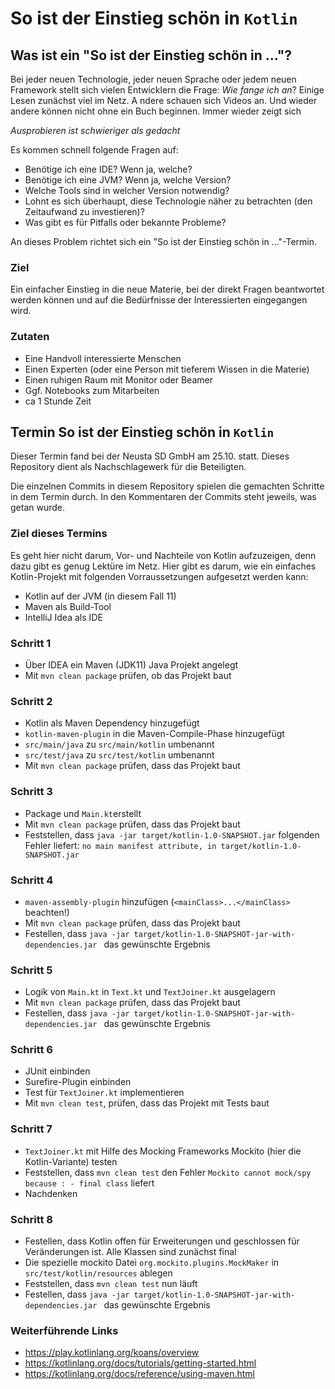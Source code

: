 # So ist der Einstieg schön in `Kotlin`

## Was ist ein "So ist der Einstieg schön in ..."?

Bei jeder neuen Technologie, jeder neuen Sprache oder jedem neuen Framework stellt sich 
vielen Entwicklern die Frage: _Wie fange ich an_? 
Einige Lesen zunächst viel im Netz. A ndere schauen sich Videos an. Und wieder andere können 
nicht ohne ein Buch beginnen. Immer wieder zeigt sich

*Ausprobieren ist schwieriger als gedacht*

Es kommen schnell folgende Fragen auf:
* Benötige ich eine IDE? Wenn ja, welche?
* Benötige ich eine JVM? Wenn ja, welche Version?
* Welche Tools sind in welcher Version notwendig?
* Lohnt es sich überhaupt, diese Technologie näher zu betrachten (den Zeitaufwand zu investieren)?
* Was gibt es für Pitfalls oder bekannte Probleme?

An dieses Problem richtet sich ein "So ist der Einstieg schön in ..."-Termin. 

### Ziel
Ein einfacher Einstieg in die neue Materie, bei der direkt Fragen beantwortet werden können
und auf die Bedürfnisse der Interessierten eingegangen wird. 

### Zutaten
* Eine Handvoll interessierte Menschen
* Einen Experten (oder eine Person mit tieferem Wissen in die Materie)
* Einen ruhigen Raum mit Monitor oder Beamer
* Ggf. Notebooks zum Mitarbeiten
* ca 1 Stunde Zeit

## Termin So ist der Einstieg schön in `Kotlin`

Dieser Termin fand bei der Neusta SD GmbH am 25.10. statt. Dieses Repository dient als 
Nachschlagewerk für die Beteiligten.

Die einzelnen Commits in diesem Repository spielen die gemachten Schritte in dem Termin durch. 
In den Kommentaren der Commits steht jeweils, was getan wurde.

### Ziel dieses Termins

Es geht hier nicht darum, Vor- und Nachteile von Kotlin aufzuzeigen, denn dazu gibt es 
genug Lektüre im Netz. Hier gibt es darum, wie ein einfaches Kotlin-Projekt mit folgenden 
Vorraussetzungen aufgesetzt werden kann:

* Kotlin auf der JVM (in diesem Fall 11)
* Maven als Build-Tool
* IntelliJ Idea als IDE

### Schritt 1

* Über IDEA ein Maven (JDK11) Java Projekt angelegt
* Mit `mvn clean package` prüfen, ob das Projekt baut

### Schritt 2

* Kotlin als Maven Dependency hinzugefügt
* `kotlin-maven-plugin` in die Maven-Compile-Phase hinzugefügt
* `src/main/java` zu `src/main/kotlin` umbenannt
* `src/test/java` zu `src/test/kotlin` umbenannt
* Mit `mvn clean package` prüfen, dass das Projekt baut

### Schritt 3

* Package und `Main.kt`erstellt
* Mit `mvn clean package` prüfen, dass das Projekt baut
* Feststellen, dass `java -jar target/kotlin-1.0-SNAPSHOT.jar` folgenden Fehler liefert: `no main manifest attribute, in target/kotlin-1.0-SNAPSHOT.jar`

### Schritt 4

* `maven-assembly-plugin` hinzufügen (`<mainClass>...</mainClass>` beachten!)
* Mit `mvn clean package` prüfen, dass das Projekt baut
* Festellen, dass `java -jar target/kotlin-1.0-SNAPSHOT-jar-with-dependencies.jar ` das gewünschte Ergebnis

### Schritt 5

* Logik von `Main.kt` in `Text.kt` und `TextJoiner.kt` ausgelagern
* Mit `mvn clean package` prüfen, dass das Projekt baut
* Festellen, dass `java -jar target/kotlin-1.0-SNAPSHOT-jar-with-dependencies.jar ` das gewünschte Ergebnis

### Schritt 6

* JUnit einbinden
* Surefire-Plugin einbinden
* Test für `TextJoiner.kt` implementieren
* Mit `mvn clean test`, prüfen, dass das Projekt mit Tests baut

### Schritt 7

* `TextJoiner.kt` mit Hilfe des Mocking Frameworks Mockito (hier die Kotlin-Variante) testen
* Feststellen, dass `mvn clean test` den Fehler `Mockito cannot mock/spy because : - final class` liefert
* Nachdenken 

### Schritt 8

* Festellen, dass Kotlin offen für Erweiterungen und geschlossen für Veränderungen ist. Alle Klassen sind zunächst final
* Die spezielle mockito Datei `org.mockito.plugins.MockMaker` in `src/test/kotlin/resources` ablegen
* Feststellen, dass `mvn clean test` nun läuft
* Festellen, dass `java -jar target/kotlin-1.0-SNAPSHOT-jar-with-dependencies.jar ` das gewünschte Ergebnis

### Weiterführende Links

* https://play.kotlinlang.org/koans/overview
* https://kotlinlang.org/docs/tutorials/getting-started.html
* https://kotlinlang.org/docs/reference/using-maven.html